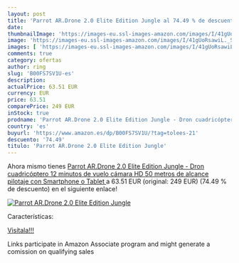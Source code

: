 ```yaml
---
layout: post
title: 'Parrot AR.Drone 2.0 Elite Edition Jungle al 74.49 % de descuento'
date: 
thumbnailImage: 'https://images-eu.ssl-images-amazon.com/images/I/41gUoRsawiL._SL200_.jpg'
image: 'https://images-eu.ssl-images-amazon.com/images/I/41gUoRsawiL._SL200_.jpg'
images: [ 'https://images-eu.ssl-images-amazon.com/images/I/41gUoRsawiL._SL200_.jpg' ]
comments: true
category: ofertas
author: ring
slug: 'B00FS7SV1U-es'
description:
actualPrice: 63.51 EUR
currency: EUR
price: 63.51
comparePrice: 249 EUR
inStock: true
prodname: 'Parrot AR.Drone 2.0 Elite Edition Jungle - Dron cuadricóptero  12 minutos de vuelo  cámara HD  50 metros de alcance  pilotaje con Smartphone o Tablet '
country: 'es'
buyurl: 'https://www.amazon.es/dp/B00FS7SV1U/?tag=tolees-21'
descuento: '74.49'
titulo: 'Parrot AR.Drone 2.0 Elite Edition Jungle'
---
```


Ahora mismo tienes [Parrot AR.Drone 2.0 Elite Edition Jungle - Dron cuadricóptero  12 minutos de vuelo  cámara HD  50 metros de alcance  pilotaje con Smartphone o Tablet ](https://www.amazon.es/dp/B00FS7SV1U/?tag=tolees-21) a 63.51 EUR (original: 249 EUR) (74.49 %  de descuento) en el siguiente enlace!

[![Parrot AR.Drone 2.0 Elite Edition Jungle](https://images-eu.ssl-images-amazon.com/images/I/41gUoRsawiL._SL200_.jpg)](https://www.amazon.es/dp/B00FS7SV1U/?tag=tolees-21)

Características:


[Visítala!!!](https://www.amazon.es/dp/B00FS7SV1U/?tag=tolees-21)

Links participate in Amazon Associate program and might generate a comission on qualifying sales
